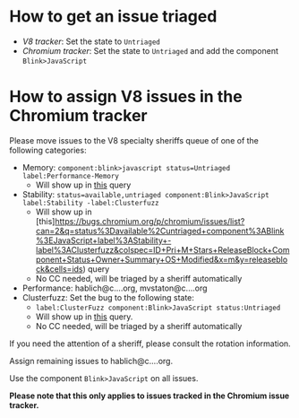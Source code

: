 # How to get an issue triaged 
* *V8 tracker*: Set the state to `Untriaged`
* *Chromium tracker*: Set the state to `Untriaged` and add the component `Blink>JavaScript`

# How to assign V8 issues in the Chromium tracker
Please move issues to the V8 specialty sheriffs queue of one of the
following categories:

  * Memory: `component:blink>javascript status=Untriaged label:Performance-Memory`
    * Will show up in [this](https://bugs.chromium.org/p/chromium/issues/list?can=2&q=component%3Ablink%3Ejavascript+status%3DUntriaged+label%3APerformance-Memory+&colspec=ID+Pri+M+Stars+ReleaseBlock+Cr+Status+Owner+Summary+OS+Modified&x=m&y=releaseblock&cells=tiles) query
  * Stability: `status=available,untriaged component:Blink>JavaScript label:Stability -label:Clusterfuzz`
    * Will show up in [this]https://bugs.chromium.org/p/chromium/issues/list?can=2&q=status%3Davailable%2Cuntriaged+component%3ABlink%3EJavaScript+label%3AStability+-label%3AClusterfuzz&colspec=ID+Pri+M+Stars+ReleaseBlock+Component+Status+Owner+Summary+OS+Modified&x=m&y=releaseblock&cells=ids) query
    * No CC needed, will be triaged by a sheriff automatically
  * Performance: hablich@c....org, mvstaton@c....org
  * Clusterfuzz: Set the bug to the following state:
    * `label:ClusterFuzz component:Blink>JavaScript status:Untriaged`
    * Will show up in [this](https://bugs.chromium.org/p/chromium/issues/list?can=2&q=label%3AClusterFuzz+component%3ABlink%3EJavaScript+status%3AUntriaged&colspec=ID+Pri+M+Stars+ReleaseBlock+Component+Status+Owner+Summary+OS+Modified&x=m&y=releaseblock&cells=ids) query.
    * No CC needed, will be triaged by a sheriff automatically

If you need the attention of a sheriff, please consult the rotation information.

Assign remaining issues to hablich@c....org.

Use the component `Blink>JavaScript` on all issues.

**Please note that this only applies to issues tracked in the Chromium issue tracker.**